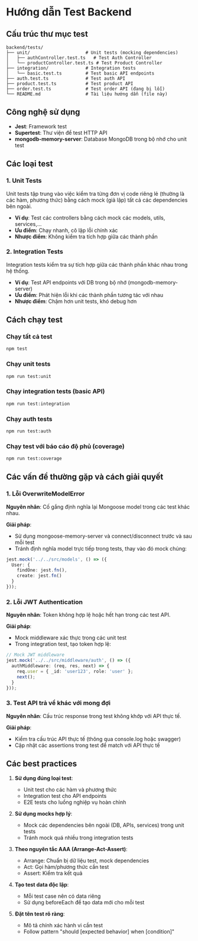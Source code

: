 # Hướng dẫn Test Backend

## Cấu trúc thư mục test

```
backend/tests/
├── unit/                     # Unit tests (mocking dependencies)
│   ├── authController.test.ts   # Test Auth Controller
│   └── productController.test.ts # Test Product Controller
├── integration/              # Integration tests
│   └── basic.test.ts         # Test basic API endpoints
├── auth.test.ts              # Test auth API
├── product.test.ts           # Test product API
├── order.test.ts             # Test order API (đang bị lỗi)
└── README.md                 # Tài liệu hướng dẫn (file này)
```

## Công nghệ sử dụng

- **Jest**: Framework test
- **Supertest**: Thư viện để test HTTP API
- **mongodb-memory-server**: Database MongoDB trong bộ nhớ cho unit test

## Các loại test

### 1. Unit Tests

Unit tests tập trung vào việc kiểm tra từng đơn vị code riêng lẻ (thường là các hàm, phương thức) bằng cách mock (giả lập) tất cả các dependencies bên ngoài.

- **Ví dụ**: Test các controllers bằng cách mock các models, utils, services,...
- **Ưu điểm**: Chạy nhanh, cô lập lỗi chính xác
- **Nhược điểm**: Không kiểm tra tích hợp giữa các thành phần

### 2. Integration Tests

Integration tests kiểm tra sự tích hợp giữa các thành phần khác nhau trong hệ thống.

- **Ví dụ**: Test API endpoints với DB trong bộ nhớ (mongodb-memory-server)
- **Ưu điểm**: Phát hiện lỗi khi các thành phần tương tác với nhau
- **Nhược điểm**: Chậm hơn unit tests, khó debug hơn

## Cách chạy test

### Chạy tất cả test

```bash
npm test
```

### Chạy unit tests

```bash
npm run test:unit
```

### Chạy integration tests (basic API)

```bash
npm run test:integration
```

### Chạy auth tests

```bash
npm run test:auth
```

### Chạy test với báo cáo độ phủ (coverage)

```bash
npm run test:coverage
```

## Các vấn đề thường gặp và cách giải quyết

### 1. Lỗi OverwriteModelError

**Nguyên nhân**: Cố gắng định nghĩa lại Mongoose model trong các test khác nhau.

**Giải pháp**:
- Sử dụng mongoose-memory-server và connect/disconnect trước và sau mỗi test
- Tránh định nghĩa model trực tiếp trong tests, thay vào đó mock chúng:

```typescript
jest.mock('../../src/models', () => ({
  User: {
    findOne: jest.fn(),
    create: jest.fn()
  }
}));
```

### 2. Lỗi JWT Authentication

**Nguyên nhân**: Token không hợp lệ hoặc hết hạn trong các test API.

**Giải pháp**:
- Mock middleware xác thực trong các unit test
- Trong integration test, tạo token hợp lệ:

```typescript
// Mock JWT middleware
jest.mock('../../src/middleware/auth', () => ({
  authMiddleware: (req, res, next) => {
    req.user = { _id: 'user123', role: 'user' };
    next();
  }
}));
```

### 3. Test API trả về khác với mong đợi

**Nguyên nhân**: Cấu trúc response trong test không khớp với API thực tế.

**Giải pháp**:
- Kiểm tra cấu trúc API thực tế (thông qua console.log hoặc swagger)
- Cập nhật các assertions trong test để match với API thực tế

## Các best practices

1. **Sử dụng đúng loại test**:
   - Unit test cho các hàm và phương thức
   - Integration test cho API endpoints
   - E2E tests cho luồng nghiệp vụ hoàn chỉnh

2. **Sử dụng mocks hợp lý**:
   - Mock các dependencies bên ngoài (DB, APIs, services) trong unit tests
   - Tránh mock quá nhiều trong integration tests

3. **Theo nguyên tắc AAA (Arrange-Act-Assert)**:
   - Arrange: Chuẩn bị dữ liệu test, mock dependencies
   - Act: Gọi hàm/phương thức cần test
   - Assert: Kiểm tra kết quả

4. **Tạo test data độc lập**:
   - Mỗi test case nên có data riêng
   - Sử dụng beforeEach để tạo data mới cho mỗi test

5. **Đặt tên test rõ ràng**:
   - Mô tả chính xác hành vi cần test
   - Follow pattern "should [expected behavior] when [condition]" 